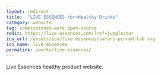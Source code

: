 ```yaml
---
layout: redirect
title:  "LIVE ESSENCES <br>Healthy Drinks"
category: website
tag: commissioned-work open-source
redir: https://live-essences.com/?ref=junglestar
ico_url: /assets/ico/live-essences/safari-pinned-tab.svg
ico_name: live-essences
permalink: /works/live-essences/
---
```


Live Essences healthy product website.
